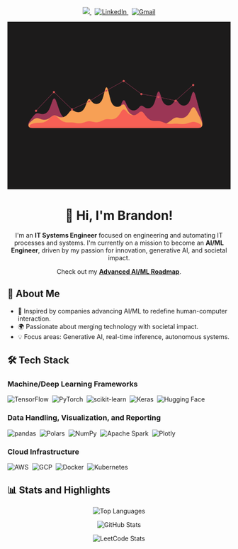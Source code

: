 <p align="center">
  <a href="https://github.com/shadybad">
    <img src="https://img.shields.io/github/followers/shadybad?label=Follow&style=social">
  </a> &nbsp;
  <a href="https://www.linkedin.com/in/brandonpshay/">
    <img alt="LinkedIn" src="https://img.shields.io/badge/LinkedIn%20-%230077B5.svg?&style=flat&logo=linkedin&logoColor=white">
  </a> &nbsp;
  <a href="mailto:bpshay13@gmail.com">
    <img alt="Gmail" src="https://img.shields.io/badge/Gmail-D14836?style=flat&logo=gmail&logoColor=white">
  </a>
</p>

<p align="center">
  <img src="https://github.com/ShadyBad/shadybad/blob/main/assets/221352987-68da234d-4d62-4e9d-9d7f-098dc657c2dc.gif" alt="Animated Banner">
</p>

<h1 align="center">👋 Hi, I'm Brandon!</h1>
<p align="center">
  I'm an <strong>IT Systems Engineer</strong> focused on engineering and automating IT processes and systems. I'm currently on a mission to become an <strong>AI/ML Engineer</strong>, driven by my passion for innovation, generative AI, and societal impact.
</p>
<p align="center">
  Check out my <a href="https://docs.google.com/spreadsheets/d/1q5iVBfHr6-HQcOM_mwdrbnFgEtBaE7uYr9wKR5OvOlQ/edit?usp=sharing"><strong>Advanced AI/ML Roadmap</strong></a>.
</p>

## 🚀 **About Me**
- 🌟 Inspired by companies advancing AI/ML to redefine human-computer interaction.
- 🌍 Passionate about merging technology with societal impact.
- 💡 Focus areas: Generative AI, real-time inference, autonomous systems.

## 🛠️ **Tech Stack**
### **Machine/Deep Learning Frameworks**
![TensorFlow](https://img.shields.io/badge/-TensorFlow-555?logo=tensorflow&style=flat)&nbsp;
![PyTorch](https://img.shields.io/badge/-PyTorch-555?logo=pytorch&style=flat)&nbsp;
![scikit-learn](https://img.shields.io/badge/-scikit--learn-555?logo=scikit-learn&style=flat)&nbsp;
![Keras](https://img.shields.io/badge/-Keras-555?logo=keras&style=flat)&nbsp;
![Hugging Face](https://img.shields.io/badge/-Hugging_face-555?logo=huggingface&style=flat)&nbsp;

### **Data Handling, Visualization, and Reporting**
![pandas](https://img.shields.io/badge/-pandas-555?logo=pandas&style=flat)&nbsp;
![Polars](https://img.shields.io/badge/-Polars-555?logo=polars&style=flat)&nbsp;
![NumPy](https://img.shields.io/badge/-NumPy-555?logo=numpy&style=flat)&nbsp;
![Apache Spark](https://img.shields.io/badge/-Apache_Spark-555?logo=apachespark&style=flat)&nbsp;
![Plotly](https://img.shields.io/badge/-Plotly-555?logo=plotly&style=flat)&nbsp;

### **Cloud Infrastructure**
![AWS](https://img.shields.io/badge/-AWS-555?logo=amazon-web-services&style=flat)&nbsp;
![GCP](https://img.shields.io/badge/-GCP-555?logo=googlecloud&style=flat)&nbsp;
![Docker](https://img.shields.io/badge/-Docker-555?logo=docker&style=flat)&nbsp;
![Kubernetes](https://img.shields.io/badge/-Kubernetes-555?logo=kubernetes&style=flat)&nbsp;

## 📊 **Stats and Highlights**

<p align="center">
  <img width="auto" src="http://github-readme-stats-sigma-five.vercel.app/api/top-langs/?username=ShadyBad&layout=compact&theme=react&langs_count=6&hide=jupyter%20notebook,tex,css,php" alt="Top Languages">
</p>
<p align="center">
  <img width="auto" src="http://github-readme-stats-sigma-five.vercel.app/api?username=ShadyBad&show_icons=true&theme=react" alt="GitHub Stats">
</p>
<p align="center">
  <img width="auto" src="https://leetcard.jacoblin.cool/shadybad?ext=heatmap&theme=nord" alt="LeetCode Stats">
</p>

